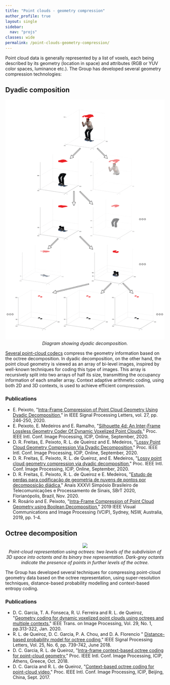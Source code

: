 ```yaml
---
title: "Point clouds - geometry compression"
author_profile: true
layout: single
sidebar:
  nav: "projs"
classes: wide
permalink: /point-clouds-geometry-compression/
---
```


Point cloud data is generally represented by a list of voxels, each being described by its geometry (location in space) and attributes (RGB or YUV color spaces, luminance etc.). The Group has developed several geometry compression technologies:

## Dyadic composition

<p style="text-align:center;">
  <img src="https://github.com/DiogoCaetanoGarcia/minimal-mistakes/raw/master/assets/images/dyadic_decomp.gif"><br>
  <i>Diagram showing dyadic decomposition.</i><br>
</p>

[Several point-cloud codecs](https://ieeexplore.ieee.org/document/8571288) compress the geometry information based on the octree decomposition. In dyadic decomposition, on the other hand, the point cloud geometry is viewed as an array of bi-level images, inspired by well-known techniques for coding this type of images. This array is recursively split into two arrays of half its size, transmitting the occupancy information of each smaller array. Context adaptive arithmetic coding, using both 2D and 3D contexts, is used to achieve efficient compression.

### Publications

* E. Peixoto, "[Intra-Frame Compression of Point Cloud Geometry Using Dyadic Decomposition](https://ieeexplore.ieee.org/document/8957232)," in IEEE Signal Processing Letters, vol. 27, pp. 246-250, 2020.
* E. Peixoto, E. Medeiros and E. Ramalho, "[Silhouette 4d: An Inter-Frame Lossless Geometry Coder Of Dynamic Voxelized Point Clouds](https://ieeexplore.ieee.org/document/9190648)," Proc. IEEE Intl. Conf. Image Processing, ICIP, Online, September, 2020.
* D. R. Freitas, E. Peixoto, R. L. de Queiroz and E. Medeiros, "[Lossy Point Cloud Geometry Compression Via Dyadic Decomposition](https://ieeexplore.ieee.org/document/9190910)," Proc. IEEE Intl. Conf. Image Processing, ICIP, Online, September, 2020.
* D. R. Freitas, E. Peixoto, R. L. de Queiroz, and E. Medeiros, "[Lossy point cloud geometry compression via dyadic decomposition](http://queiroz.divp.org/papers/ICIP2020_dyadic_decomp.pdf)," Proc. IEEE Intl. Conf. Image Processing, ICIP, Online, September, 2020.
* D. R. Freitas, E. Peixoto, R. L. de Queiroz e E. Medeiros, "[Estudo de perdas para codificação de geometria de nuvens de pontos por decomposição diádica](http://queiroz.divp.org/papers/SBrT_2020_LossyGeomCoder.pdf)," Anais XXXVI Simpósio Brasileiro de Telecomunicações e Processamento de Sinais, SBrT 2020, Florianópolis, Brazil, Nov. 2020.
* R. Rosário and E. Peixoto, "[Intra-Frame Compression of Point Cloud Geometry using Boolean Decomposition](https://ieeexplore.ieee.org/document/8965783)," 2019 IEEE Visual Communications and Image Processing (VCIP), Sydney, NSW, Australia, 2019, pp. 1-4.

## Octree decomposition

<p style="text-align:center;">
  <img src="https://github.com/DiogoCaetanoGarcia/minimal-mistakes/raw/master/assets/images/octree.gif"><br>
  <i>Point-cloud representation using octrees: two levels of the subdivision of 3D space into octants and its binary tree representation. Dark-grey octants indicate the presence of points in further levels of the octree.</i><br>
</p>

The Group has developed several techniques for compressing point-cloud geometry data based on the octree representation, using super-resolution techniques,  distance-based probability modelling and context-based entropy coding.

### Publications

* D. C. Garcia, T. A. Fonseca, R. U. Ferreira and R. L. de Queiroz, "[Geometry coding for dynamic voxelized point clouds using octrees and multiple contexts](http://queiroz.divp.org/papers/ieee_tip_lossless_octree.pdf)," IEEE Trans. on Image Processing, Vol. 29, No. 1, pp.313-322, Jan. 2020.
* R. L. de Queiroz, D. C. Garcia, P. A. Chou, and D. A. Florencio " [Distance-based probability model for octree coding](http://queiroz.divp.org/papers/ieee_spl_2018_octree.pdf)," IEEE Signal Processing Letters, Vol. 25, No. 6, pp. 739-742, June 2018.
* D. C. Garcia, R. L. de Queiroz, "[Intra-frame context-based octree coding for point-cloud geometry](http://queiroz.divp.org/papers/icip2018_DiogoIntra.pdf)," Proc. IEEE Intl. Conf. Image Processing, ICIP, Athens, Greece, Oct. 2018.
* D. C. Garcia and R. L. de Queiroz, "[Context-based octree coding for point-cloud video](http://queiroz.divp.org/papers/icip2017_octtree.pdf)," Proc. IEEE Intl. Conf. Image Processing, ICIP, Beijing, China, Sept. 2017.

<!--## Compression of plenoptic attributes

<p style="text-align:center;">
  <img src="https://github.com/DiogoCaetanoGarcia/minimal-mistakes/raw/master/assets/images/thai-rotate_small.gif"><br>
  <i>Plenoptic point cloud</i><br>
</p>

In real-world objects, the reflected light may significantly change with the viewing angle, especially if specular surfaces are present. For that, we are interested in a more complete representation, the plenoptic point cloud, wherein every point has associated colors in different directions.

### Publications

* G. Sandri, R. L. de Queiroz and P. A. Chou, "[Compression of plenoptic point clouds](http://queiroz.divp.org/papers/ieee_tip2018_plenopticpc.pdf)," IEEE Trans. on Image Processing, Vol. 28, No. 3, pp. 1419-1427, Mar. 2019.
* G. Sandri, R. L. de Queiroz, P. A. Chou, "[Compression of plenoptic point clouds using the Region-Adaptive Hierarchical Transform](http://queiroz.divp.org/papers/icip2018_sandri.pdf)," Proc. IEEE Intl. Conf. Image Processing, ICIP, Athens, Greece, Oct. 2018.
* G. Sandri, P. A. Chou and R. L. de Queiroz, "[Representação Compressível para codificação de nuvens de pontos plenópticas](https://biblioteca.sbrt.org.br/articles/916)," Anais XXXVI Simpósio Brasileiro de Telecomunicações e Processamento de Sinais, Campina Grande, PB, Brasil, DOI 10.14209/sbrt.2018.127, Sep. 2018.

### Submission to MPEG standards

* R. L. de Queiroz, C. Dorea, D. C. Garcia, R. U. Ferreira, D. R. Freitas, R.Higa, I. Seidel and V. Testoni, "Differential plenoptic point cloud codingfor  V-PCC,"  inISO/IEC  JTC1/SC29  Joint  WG11/WG7  (MPEG/JPEG)input document WG7M55145, Online, October 2020.

### Ph.D. Thesis

* G. L. Sandri,  [Compression of Point Cloud Attributes](http://queiroz.divp.org/papers/tese_GustavoSandri_dsc.pdf), Tese de Doutorado, Universidade de Brasília, 2019.

## Other contributions

Interesting alternatives to the RAHT are the Gaussian Process Transforms (GPTs):

### Publications

* R. L. de Queiroz and P. A. Chou, "[Transform coding for point clouds using a Gaussian process model](http://queiroz.divp.org/papers/ieee_tip2017_klt.pdf)," IEEE Trans. on Image Processing, Vol. 26, No. 7, pp. 3507-3517, July 2017.
-->
